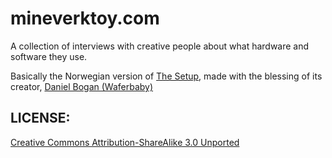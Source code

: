 # mineverktoy.com

A collection of interviews with creative people about what 
hardware and software they use. 

Basically the Norwegian version of 
[The Setup](http://usesthis.com), made with the blessing of its creator, [Daniel Bogan (Waferbaby)](http://github.com/waferbaby)


## LICENSE:

[Creative Commons Attribution-ShareAlike 3.0 Unported](http://creativecommons.org/licenses/by-sa/3.0/)

